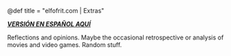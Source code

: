 @def title = "elfofrit.com | Extras"

[**_VERSIÓN EN ESPAÑOL AQUÍ_**](/Extras/)

Reflections and  opinions. Maybe the occasional retrospective or analysis of movies and video games. Random stuff.